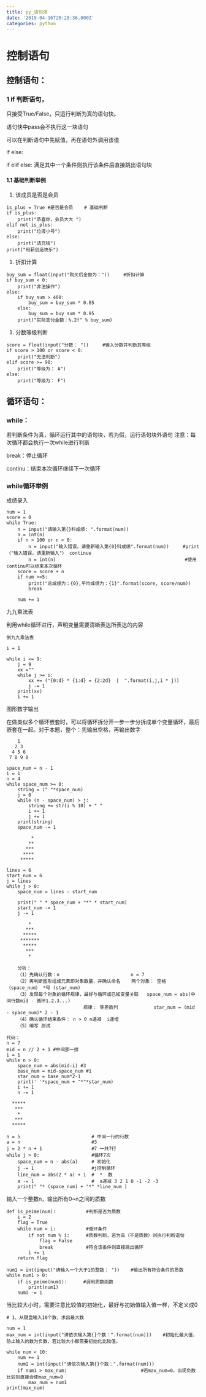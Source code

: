 ```yaml
---
title: py_语句体
date: '2019-04-16T20:28:36.000Z'
categories: python
---
```


# 控制语句

## 控制语句：

### 1 if 判断语句，

只接受True/False，只运行判断为真的语句快。

语句快中pass会不执行这一块语句

可以在判断语句中先赋值，再在语句外调用该值

if else:

if elif else: 满足其中一个条件则执行该条件后直接跳出语句块

#### 1.1 基础判断举例

1. 该成员是否是会员

```text
is_plus = True #是否是会员    # 基础判断
if is_plus:
    print("恭喜你，会员大大 ")
elif not is_plus:
    print("垃圾小号")
else:
    print("请充钱")
print("用薪创造快乐")
```

1. 折扣计算

```text
buy_sum = float(input("购买后金额为："))     #折扣计算
if buy_sum < 0:
    print("非法操作")
else:
    if buy_sum > 400:
        buy_sum = buy_sum * 0.85
    else:
        buy_sum = buy_sum * 0.95
    print("实际支付金额：%.2f" % buy_sum)
```

1. 分数等级判断

```text
score = float(input("分数： "))     #输入分数并判断其等级
if score > 100 or score < 0:
    print("无法判断")
elif score >= 90:
    print("等级为： A")
else:
    print("等级为： F")
```

## 循环语句：

### while：

若判断条件为真，循环运行其中的语句块，若为假，运行语句块外语句 注意：每次循环都会执行一次while进行判断

break：停止循环

continu：结束本次循环继续下一次循环

### while循环举例

成绩录入

```text
num = 1
score = 0
while True:
    n = input("请输入第{}科成绩: ".format(num))
    n = int(n)
    if n > 100 or n < 0:
        n = input("输入错误，请重新输入第{0}科成绩".format(num))     #print（"输入错误，请重新输入"） continue
        n = int(n)                                               #使用continu可以结束本次循环
    score = score + n
    if num >=5:
        print("总成绩为：{0},平均成绩为：{1}".format(score, score/num))
        break

    num += 1
```

九九乘法表

利用while循环进行，声明变量需要清晰表达所表达的内容

```text
倒九九乘法表

i = 1

while i <= 9:
    j = 9
    xx =""
    while j >= i:
        xx += ("{0:d} * {1:d} = {2:2d}  |  ".format(i,j,i * j))
        j -= 1
    print(xx)
    i += 1
```

图形数字输出

在做类似多个循环嵌套时，可以将循环拆分开一步一步分拆成单个变量循环，最后嵌套在一起。对于本题，整个：先输出空格，再输出数字

```text
    1
   2 3 
  4 5 6
 7 8 9 0
```

```text
space_num = n - 1
i = 1
n = 4
while space_num >= 0:
    string = (" "*space_num)
    j = 0
    while (n - space_num) > j:
        string += str(i % 10) + " "
        i += 1
        j += 1
    print(string)
    space_num -= 1
```

```text
         *
        **
       ***
      ****
     *****
```

```text
lines = 6
start_num = 6
j = lines
while j > 0:
    space_num = lines - start_num

    print(" " * space_num + "*" * start_num)
    start_num -= 1
    j -= 1
```

```text
        *
       ***
      *****
     *******
      *****
       ***
        *

    分析： 
    （1）先确认行数：n                          n = 7 
    （2）再判断图形组成元素即对象数量，并确认命名    两个对象： 空格（space_num） *号 (star_num)
    （3）发现每个对象的循环规律，最好与循环或已知变量关联   space_num = abs(中间行数mid - 循环1.2.3...)
                            规律： 等差数列             star_num = (mid - space_num)* 2 - 1             
    （4）确认循环结束条件： n > 0 n递减  i递增               
    （5）编写 测试
```

```text
代码：
n = 7
mid = n // 2 + 1 #中间那一排
i = 1
while n > 0:
    space_num = abs(mid-i) #3
    base_num = mid-space_num #1
    star_num = base_num*2-1
    print(' '*space_num + "*"*star_num)
    i += 1
    n -= 1
```

```text
  *****
   ***
    *
   ***
  *****
```

```text
n = 5                          # 中间一行的行数
a = n                          #3
j = 2 * n + 1                  #7 一共7行
while j > 0:                   #循环7次
    space_num = n - abs(a)     # 初始化
    j -= 1                     #j控制循环
    line_num = abs(2 * a) + 1  #  *  数
    a -= 1                     #  a递减 3 2 1 0 -1 -2 -3
    print(" "* (space_num) + "*" *line_num )
```

输入一个整数n，输出所有0~n之间的质数

```text
def is_peime(num):           #判断是否为质数
    i = 2
    flag = True
    while num > i:           #循环条件
        if not num % i:      #质数判断，若为真（不是质数）则执行判断语句
            flag = False
            break            #符合该条件则直接跳出循环
        i += 1
    return flag

num1 = int(input("请输入一个大于1的整数： "))    #输出所有符合条件的质数
while num1 > 0:
    if is_peime(num1):      #调用质数函数
        print(num1)
    num1 -= 1
```

当比较大小时，需要注意比较值的初始化，最好与初始值输入值一样，不定义成0

```text
# 1、从键盘输入10个数，求出最大数

num = 1
max_num = int(input("请依次输入第{}个数：".format(num)))    #初始化最大值，防止输入的数为负数，若比较大小都需要初始化比较值。

while num < 10:
    num += 1
    num1 = int(input("请依次输入第{}个数：".format(num)))
    if num1 > max_num:                           #若max_num=0，出现负数比较则直接会使max_num=0
        max_num = num1
print(max_num)
```

